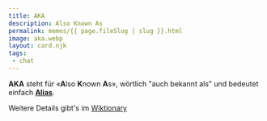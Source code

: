 ```yaml
---
title: AKA
description: Also Known As
permalink: memes/{{ page.fileSlug | slug }}.html
image: aka.webp
layout: card.njk
tags: 
 - chat
---
```

**AKA** steht für &laquo;**A**lso **K**nown **A**s&raquo;, wörtlich "auch bekannt als" 
und bedeutet einfach [**Alias**](https://de.wikipedia.org/wiki/Aliasname).

Weitere Details gibt's im [Wiktionary](https://de.wiktionary.org/wiki/aka)
